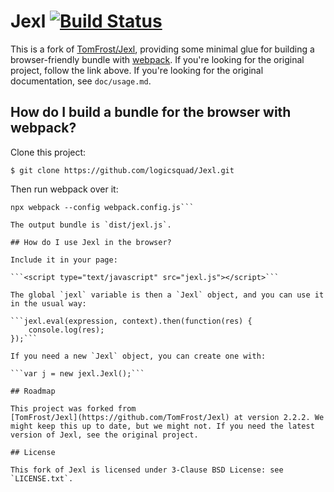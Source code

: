 # Jexl [![Build Status](https://travis-ci.org/logicsquad/Jexl.svg?branch=master)](https://travis-ci.org/logicsquad/Jexl)

This is a fork of [TomFrost/Jexl](https://github.com/TomFrost/Jexl),
providing some minimal glue for building a browser-friendly bundle
with [webpack](https://webpack.js.org). If you're looking for the
original project, follow the link above. If you're looking for the
original documentation, see `doc/usage.md`.

## How do I build a bundle for the browser with webpack?

Clone this project:

```$ git clone https://github.com/logicsquad/Jexl.git```

Then run webpack over it:

```$ cd Jexl
npx webpack --config webpack.config.js```

The output bundle is `dist/jexl.js`.

## How do I use Jexl in the browser?

Include it in your page:

```<script type="text/javascript" src="jexl.js"></script>```

The global `jexl` variable is then a `Jexl` object, and you can use it
in the usual way:

```jexl.eval(expression, context).then(function(res) {
    console.log(res);
});```

If you need a new `Jexl` object, you can create one with:

```var j = new jexl.Jexl();```

## Roadmap

This project was forked from
[TomFrost/Jexl](https://github.com/TomFrost/Jexl) at version 2.2.2. We
might keep this up to date, but we might not. If you need the latest
version of Jexl, see the original project.

## License

This fork of Jexl is licensed under 3-Clause BSD License: see
`LICENSE.txt`.

